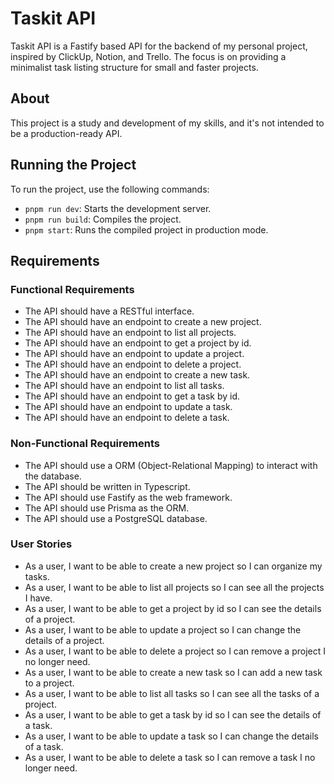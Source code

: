 # Taskit API

Taskit API is a Fastify based API for the backend of my personal project, inspired by ClickUp, Notion, and Trello. The focus is on providing a minimalist task listing structure for small and faster projects.

## About

This project is a study and development of my skills, and it's not intended to be a production-ready API.

## Running the Project

To run the project, use the following commands:

- `pnpm run dev`: Starts the development server.
- `pnpm run build`: Compiles the project.
- `pnpm start`: Runs the compiled project in production mode.

## Requirements

### Functional Requirements

- The API should have a RESTful interface.
- The API should have an endpoint to create a new project.
- The API should have an endpoint to list all projects.
- The API should have an endpoint to get a project by id.
- The API should have an endpoint to update a project.
- The API should have an endpoint to delete a project.
- The API should have an endpoint to create a new task.
- The API should have an endpoint to list all tasks.
- The API should have an endpoint to get a task by id.
- The API should have an endpoint to update a task.
- The API should have an endpoint to delete a task.

### Non-Functional Requirements

- The API should use a ORM (Object-Relational Mapping) to interact with the database.
- The API should be written in Typescript.
- The API should use Fastify as the web framework.
- The API should use Prisma as the ORM.
- The API should use a PostgreSQL database.

### User Stories

- As a user, I want to be able to create a new project so I can organize my tasks.
- As a user, I want to be able to list all projects so I can see all the projects I have.
- As a user, I want to be able to get a project by id so I can see the details of a project.
- As a user, I want to be able to update a project so I can change the details of a project.
- As a user, I want to be able to delete a project so I can remove a project I no longer need.
- As a user, I want to be able to create a new task so I can add a new task to a project.
- As a user, I want to be able to list all tasks so I can see all the tasks of a project.
- As a user, I want to be able to get a task by id so I can see the details of a task.
- As a user, I want to be able to update a task so I can change the details of a task.
- As a user, I want to be able to delete a task so I can remove a task I no longer need.
